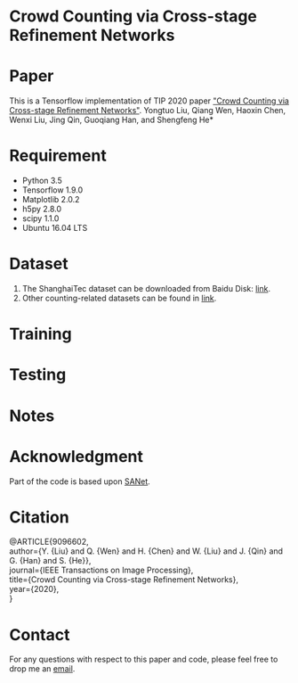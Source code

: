 # Crowd Counting via Cross-stage Refinement Networks
# Paper
This is a Tensorflow implementation of TIP 2020 paper ["Crowd Counting via Cross-stage Refinement Networks"](https://ieeexplore.ieee.org/document/9096602).
Yongtuo Liu, Qiang Wen, Haoxin Chen, Wenxi Liu, Jing Qin, Guoqiang Han, and Shengfeng He*
# Requirement
* Python 3.5  
* Tensorflow 1.9.0  
* Matplotlib 2.0.2  
* h5py 2.8.0  
* scipy 1.1.0  
* Ubuntu 16.04 LTS  
# Dataset
1. The ShanghaiTec dataset can be downloaded from Baidu Disk: [link](https://pan.baidu.com/s/1nuAYslz).  
2. Other counting-related datasets can be found in [link](https://github.com/gjy3035/Awesome-Crowd-Counting/blob/master/src/Datasets.md).  
# Training
# Testing
# Notes
# Acknowledgment
Part of the code is based upon [SANet](https://github.com/BIGKnight/SANet_implementation).

# Citation
@ARTICLE{9096602,  
  author={Y. {Liu} and Q. {Wen} and H. {Chen} and W. {Liu} and J. {Qin} and G. {Han} and S. {He}},  
  journal={IEEE Transactions on Image Processing},   
  title={Crowd Counting via Cross-stage Refinement Networks},   
  year={2020},  
}
# Contact
For any questions with respect to this paper and code, please feel free to drop me an [email](mailto:csmanlyt@mail.scut.edu.cn).

